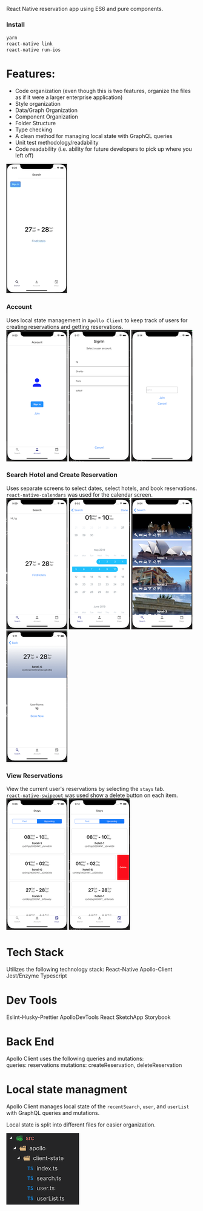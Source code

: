 React Native reservation app using ES6 and pure components.

### Install

```
yarn
react-native link
react-native run-ios
```

# Features:

- Code organization (even though this is two features, organize the files as if it were a larger enterprise application)
- Style organization
- Data/Graph Organization
- Component Organization
- Folder Structure
- Type checking
- A clean method for managing local state with GraphQL queries
- Unit test methodology/readability
- Code readability (i.e. ability for future developers to pick up where you left off)

![](./resources/app-flow.gif)

### Account

Uses local state management in `Apollo Client` to keep track of users for creating reservations and getting reservations.  
![](./resources/account.png)
![](./resources/signin.png)
![](./resources/join.png)

### Search Hotel and Create Reservation

Uses separate screens to select dates, select hotels, and book reservations.  
`react-native-calendars` was used for the calendar screen.  
![](./resources/search.png)
![](./resources/calendar.png)
![](./resources/hotels.png)
![](./resources/book.png)

### View Reservations

View the current user's reservations by selecting the `stays` tab.  
`react-native-swipeout` was used show a delete button on each item.  
![](./resources/stays.png)
![](./resources/delete.png)

# Tech Stack

Utilizes the following technology stack:
React-Native
Apollo-Client
Jest/Enzyme
Typescript

# Dev Tools

Eslint-Husky-Prettier
ApolloDevTools
React SketchApp
Storybook

# Back End

Apollo Client uses the following queries and mutations: 
queries: reservations
mutations: createReservation, deleteReservation

# Local state managment

Apollo Client manages local state of the `recentSearch`, `user`, and `userList` with GraphQL queries and mutations.

Local state is split into different files for easier organization.

![](./resources/client-state-folder-structure.png)
